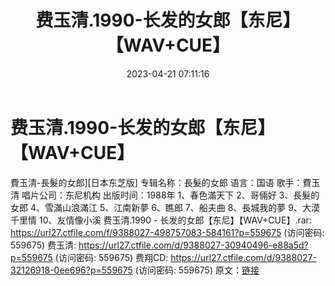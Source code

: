 ﻿---
title: 费玉清.1990-长发的女郎【东尼】【WAV+CUE】
date: 2023-04-21 07:11:16
categories: WAV车载音乐、镜像
tags: 华语中文
---
# 费玉清.1990-长发的女郎【东尼】【WAV+CUE】

費玉清-長髮的女郎][日本东芝版]
专辑名称：長髮的女郎
语言：国语
歌手：費玉清
唱片公司：东尼机构
出版时间：1988年
1、春色滿天下
2、哥倆好
3、長髮的女郎
4、雪滿山浪滿江
5、江南新夢
6、瞧郎
7、船夫曲
8、長城我的夢
9、大漠千里情
10、友情像小溪
费玉清.1990 - 长发的女郎【东尼】【WAV+CUE】.rar: https://url27.ctfile.com/f/9388027-498757083-584161?p=559675
(访问密码: 559675)
费玉清: https://url27.ctfile.com/d/9388027-30940496-e88a5d?p=559675
(访问密码: 559675)
费翔CD: https://url27.ctfile.com/d/9388027-32126918-0ee696?p=559675
(访问密码: 559675)
原文：[链接](https://blog.sina.com.cn/s/blog_1647c7e76010311j0.html)